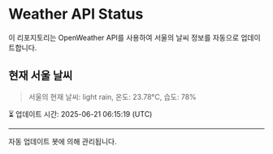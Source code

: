 
# Weather API Status

이 리포지토리는 OpenWeather API를 사용하여 서울의 날씨 정보를 자동으로 업데이트합니다.

## 현재 서울 날씨
> 서울의 현재 날씨: light rain, 온도: 23.78°C, 습도: 78%

⏳ 업데이트 시간: 2025-06-21 06:15:19 (UTC)

---
자동 업데이트 봇에 의해 관리됩니다.
